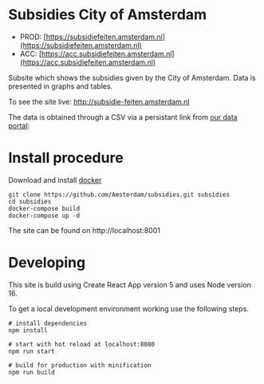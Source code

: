 # Subsidies City of Amsterdam

- PROD: [https://subsidiefeiten.amsterdam.nl](https://subsidiefeiten.amsterdam.nl)
- ACC: [https://acc.subsidiefeiten.amsterdam.nl](https://acc.subsidiefeiten.amsterdam.nl)

Subsite which shows the subsidies given by the City of Amsterdam. Data is presented in graphs and tables.

To see the site live:
http://subsidie-feiten.amsterdam.nl

The data is obtained through a CSV via a persistant link from [our data portal](https://data.amsterdam.nl/datasets/yvlbMxqPKn1ULw):

# Install procedure

Download and install <a href="https://www.docker.com">docker</a></br>

```
git clone https://github.com/Amsterdam/subsidies.git subsidies
cd subsidies
docker-compose build
docker-compose up -d
```

The site can be found on http://localhost:8001

# Developing

This site is build using Create React App version 5 and uses Node version 16.

To get a local development environment working use the following steps.

    # install dependencies
    npm install

    # start with hot reload at localhost:8080
    npm run start

    # build for production with minification
    npm run build
